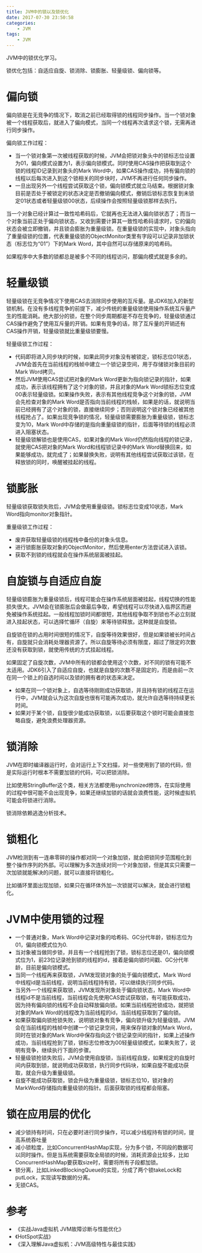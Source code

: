 ```yaml
---
title: JVM中的锁以及锁优化
date: 2017-07-30 23:50:58
categories: 
	- JVM
tags:
	- JVM
---
```


JVM中的锁优化学习。

<!--more-->

锁优化包括：自适应自旋、锁消除、锁膨胀、轻量级锁、偏向锁等。

# 偏向锁

偏向锁是在无竞争的情况下，取消之前已经取得锁的线程同步操作。当一个锁对象被一个线程获取后，就进入了偏向模式，当同一个线程再次请求这个锁，无需再进行同步操作。

偏向锁工作过程：

- 当一个锁对象第一次被线程获取的时候，JVM会把锁对象头中的锁标志位设置为01，偏向模式设置为1，表示偏向锁模式。同时使用CAS操作把获取到这个锁的线程ID记录到对象头的Mark Word中，如果CAS操作成功，持有偏向锁的线程以后每次进入到这个锁相关的同步块时，JVM不再进行任何同步操作。
- 一旦出现另外一个线程尝试获取这个锁，偏向锁模式就立马结束。根据锁对象目前是否处于被锁定的状态决定是否撤销偏向模式，撤销后锁标志恢复到未锁定01状态或者轻量级锁00状态，后续操作会按照轻量级锁那样去执行。

当一个对象已经计算过一致性哈希码后，它就再也无法进入偏向锁状态了；而当一个对象当前正处于偏向锁状态，又收到需要计算其一致性哈希码请求时，它的偏向状态会被立即撤销，并且锁会膨胀为重量级锁。在重量级锁的实现中，对象头指向了重量级锁的位置，代表重量级锁的ObjectMonitor类里有字段可以记录非加锁状态（标志位为“01”）下的Mark Word，其中自然可以存储原来的哈希码。

如果程序中大多数的锁都总是被多个不同的线程访问，那偏向模式就是多余的。

# 轻量级锁

轻量级锁在无竞争情况下使用CAS去消除同步使用的互斥量。是JDK6加入的新型锁机制。在没有多线程竞争的前提下，减少传统的重量级锁使用操作系统互斥量产生的性能消耗。绝大部分的锁，在整个同步周期都是不存在竞争的，轻量级锁通过CAS操作避免了使用互斥量的开销。如果有竞争的话，除了互斥量的开销还有CAS操作开销，轻量级锁就比重量级锁要慢。

轻量级锁工作过程：

- 代码即将进入同步块的时候，如果此同步对象没有被锁定，锁标志位01状态，JVM会首先在当前线程的栈帧中建立一个锁记录空间，用于存储锁对象目前的Mark Word拷贝。
- 然后JVM使用CAS尝试把对象的Mark Word更新为指向锁记录的指针，如果成功，表示该线程拥有了这个对象的锁，并且对象的Mark Word锁标志位变成00表示轻量级锁。如果操作失败，表示有其他线程竞争这个对象的锁，JVM会先检查对象的Mark Word是否指向当前线程的栈帧，如果是的话，就说明当前已经拥有了这个对象的锁，直接继续同步；否则说明这个锁对象已经被其他线程抢占了。如果出现竞争锁的情况，轻量级锁需要膨胀为重量级锁，锁标志变为10，Mark Word中存储的是指向重量级锁的指针，后面等待锁的线程必须进入阻塞状态。
- 轻量级锁解锁也是使用CAS，如果对象的Mark Word仍然指向线程的锁记录，就使用CAS把对象的Mark Word和线程锁记录中的Mark Word替换回来，如果能够成功，就完成了；如果替换失败，说明有其他线程尝试获取过该锁，在释放锁的同时，唤醒被挂起的线程。

# 锁膨胀

轻量级锁获取锁失败后，JVM会使用重量级锁。锁标志位变成10状态，Mark Word指向monitor对象指针。

重量级锁工作过程：

- 废弃获取轻量级锁的线程栈中备份的对象头信息。
- 进行锁膨胀获取对象的ObjectMonitor，然后使用enter方法尝试进入该锁。
- 获取不到锁的线程就会在操作系统层面被挂起。

# 自旋锁与自适应自旋

轻量级锁膨胀为重量级锁后，线程可能会在操作系统层面被挂起，线程切换的性能损失很大。JVM会在锁膨胀后会做最后争取，希望线程可以尽快进入临界区而避免被操作系统挂起。一般线程加锁时间都很短，其他线程争取不到锁也不必立刻就进入挂起状态，可以选择忙循环（自旋）来等待锁释放。这种就是自旋锁。

自旋锁在锁的占用时间很短的情况下，自旋等待效果很好，但是如果锁被长时间占有，自旋就只会消耗处理器资源了。所以自旋等待必须有限度，超过了限定的次数还没有获取到锁，就使用传统的方式挂起线程。

如果固定了自旋次数，JVM中所有的锁都会使用这个次数，对不同的锁有可能不太适用。JDK6引入了自适应自旋，也就是自旋的次数不是固定的，而是由前一次在同一个锁上的自选时间以及锁的拥有者的状态来决定。

- 如果在同一个锁对象上，自选等待刚刚成功获取锁，并且持有锁的线程正在运行中，JVM就会认为这次自旋也很有可能再次成功，就允许自选等待持续更长时间。
- 如果对于某个锁，自旋很少能成功获取锁，以后要获取这个锁时可能会直接忽略自旋，避免浪费处理器资源。

# 锁消除

JVM在即时编译器运行时，会对运行上下文扫描，对一些使用到了锁的代码，但是实际运行时根本不需要加锁的代码，可以把锁消除。

比如使用StringBuffer这个类，相关方法都使用synchronized修饰，在实际使用的过程中很可能不会出现竞争，如果还继续加锁的话就会浪费性能，这时候虚拟机可能会将锁进行消除。

锁消除依赖逃逸分析技术。

# 锁粗化

JVM检测到有一连串零碎的操作都对同一个对象加锁，就会把锁同步范围粗化到整个操作序列的外部。可以理解为多次连续对同一个对象加锁，但是其实只需要一次加锁就能解决的问题，就可以直接将锁粗化。

比如循环里面出现加锁，如果只在循环体外加一次锁就可以解决，就会进行锁粗化。

# JVM中使用锁的过程

- 一个普通对象，Mark Word中记录对象的哈希码、GC分代年龄，锁标志位为01，偏向锁模式位为0.
- 当对象被当做同步锁，并且有一个线程抢到了锁，锁标志位还是01，偏向锁模式位为1，前23位记录抢到锁的线程的id，接着是偏向锁时间戳、GC分代年龄，目前是偏向锁模式。
- 当同一个线程再来获取锁，JVM发现锁对象的处于偏向锁模式，Mark Word中线程id是当前线程，说明当前线程持有锁，可以继续执行同步代码。
- 当另外一个线程来获取锁，JVM发现所对象处于偏向锁状态，Mark Word中线程id不是当前线程，当前线程会先使用CAS尝试获取锁，有可能获取成功，因为持有偏向锁的线程不会自动释放偏向锁。如果当前线程抢锁成功，就把锁对象的Mark Word的线程改为当前线程的id，当前线程获取到了偏向锁。
- 如果获取偏向锁抢锁失败，说明锁对象有竞争，偏向锁升级为轻量级锁。JVM会在当前线程的栈帧中创建一个锁记录空间，用来保存锁对象的Mark Word，同时在锁对象的Mark Word中保存指向这个锁记录空间的指针，如果上述操作成功，当前线程抢到了锁，锁标志位修改为00轻量级锁模式，如果失败了，说明有竞争，继续执行下面的步骤。
- 轻量级锁抢锁失败后，JVM会使用自旋锁，当前线程自旋，如果规定的自旋时间内获取到锁，就说明成功获取锁，执行同步代码块，如果自旋不能成功获取，就会升级为重量级锁。
- 自旋不能成功获取锁，锁会升级为重量级锁，锁标志位10，锁对象的MarkWord存储指向重量级锁的指针。后面获取锁的线程都会阻塞。

# 锁在应用层的优化

- 减少锁持有时间，只在必要时进行同步操作，可以减少线程持有锁的时间，提高系统吞吐量
- 减小锁粒度，比如ConcurrentHashMap实现，分为多个锁，不同段的数据可以同时操作。但是当系统需要获取全局锁的时候，消耗资源会比较多，比如ConcurrentHashMap要获取size时，需要将所有子段都加锁。
- 锁分离，比如LinkedBlockingQueue的实现，分成了两个锁takeLock和putLock，实现读写数据的分离。
- 无锁CAS。

# 参考

- 《实战Java虚拟机 JVM故障诊断与性能优化》
- 《HotSpot实战》
- 《深入理解Java虚拟机：JVM高级特性与最佳实践》
